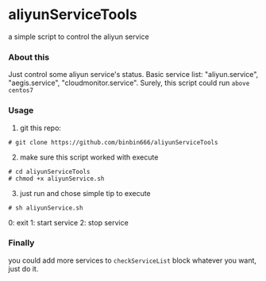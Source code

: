 # aliyunServiceTools
a simple script to control the aliyun service

### About this
Just control some aliyun service's status.
Basic service list: "aliyun.service", "aegis.service", "cloudmonitor.service".
Surely, this script could run ```above centos7```

### Usage
1. git this repo:
```shell
# git clone https://github.com/binbin666/aliyunServiceTools
```
2. make sure this script worked with execute
```shell
# cd aliyunServiceTools
# chmod +x aliyunService.sh
```
3. just run and chose simple tip to execute
```shell
# sh aliyunService.sh
```
>
  0: exit
  1: start service
  2: stop service

### Finally
you could add more services to ```checkServiceList``` block whatever you want, just do it.
